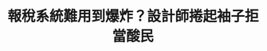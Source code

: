 ---
id: "7"
lang: zh-tw
publish: "TRUE"
description: 「報稅軟體難用到爆炸」連署案
selected: "FALSE"
blog_selected: "FALSE"
thumbnail: https://cm.pdis.nat.gov.tw/images/post/1gJshgaR7DiO9RnZhxuKsnJC2tZ4XCnX4.jpg
title: 報稅系統難用到爆炸？設計師捲起袖子拒當酸民
introduction:
  content: 報稅系統長久以來問題眾多，不能在Mac
    上報稅，桌機介面雖已上架多年，有報稅經驗的公民還能透過民間部落格教學漸漸熟悉報稅介面與流程，但對於每年眾多的首報族，仍是一大挑戰。每當到了報稅季節，報稅菜鳥們總是得花好多時間去重新適應學習。在這個數位科技發達的年代，大眾對於軟體介面的美感、舒適感已經無法再容忍。設計師卓致遠在一次午餐時，一邊滑著手機一遍看著勇路上酸民的怨聲載道，想著，我們可不可以不只是當酸民？於是他捲起袖子，主動到國發會公共政策參與平台提案，提案名稱為驚悚的「報稅系統難用到爆炸」，雖未達五千人連署門檻，財政部開放政府聯絡人楊金亨專門委員主動將此案上提到功放政府每月月會，在月會中此案經過楊專委的努力，高票當選，接續舉辦一連串的協作會議，邀集各方利害關係人一同盤點問題，集思廣益，設計更友善的報稅介面。
color: blue
join:
  type: 提
  title: 報稅軟體難用到爆炸
  link: https://join.gov.tw/idea/detail/750df7c4-550f-47ae-84ee-39eba6dabb23/discuss
  image: https://cm.pdis.nat.gov.tw/images/post/1vglhYIPwTNYQ2KWJpE-m2QPlfQ43grFo.jpg
layout: post
departments:
  - 財政部
tags:
  - 數位服務
  - 財政
  - 公私協力
embed:
  mind_map:
    links:
      - https://miro.com/app/live-embed/o9J_k0Cimjc=/?moveToViewport=-8329,8229,7712,3975&embedAutoplay=true
  live:
    links:
      - https://www.youtube.com/watch?v=PFQm-8cdgAc
  transcript:
    links:
      - https://sayit.pdis.nat.gov.tw/2017-05-19-%E9%96%8B%E6%94%BE%E6%94%BF%E5%BA%9C%E8%81%AF%E7%B5%A1%E4%BA%BA%E7%AC%AC%E4%B8%83%E6%AC%A1%E5%8D%94%E4%BD%9C%E6%9C%83%E8%AD%B0
blogs:
  - https://pdis.nat.gov.tw/zh-TW/blog/%E6%96%B0%E7%89%88%E5%A0%B1%E7%A8%85%E7%B6%B2%E7%AB%99%E6%98%AF%E6%80%8E%E9%BA%BC%E7%85%89%E6%88%90%E7%9A%84/
---
